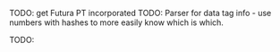 

TODO: get Futura PT incorporated
TODO: Parser for data tag info
        - use numbers with hashes to more easily know which is which.

TODO: 

